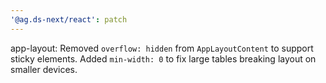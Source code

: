 ```yaml
---
'@ag.ds-next/react': patch
---
```


app-layout: Removed `overflow: hidden` from `AppLayoutContent` to support sticky elements. Added `min-width: 0` to fix large tables breaking layout on smaller devices.
